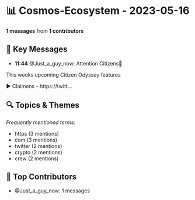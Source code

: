 # 📊 Cosmos-Ecosystem - 2023-05-16
**1 messages** from **1 contributors**

## 💬 Key Messages
- **11:44** @Just_a_guy_now: Attention Citizens🤖 


This weeks upcoming Citizen Odyssey features


▶️ Claimens - https://twitt...

## 🔍 Topics & Themes
*Frequently mentioned terms:*
- https (3 mentions)
- com (3 mentions)
- twitter (2 mentions)
- crypto (2 mentions)
- crew (2 mentions)

## 👥 Top Contributors
- @Just_a_guy_now: 1 messages